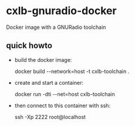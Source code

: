 cxlb-gnuradio-docker
====================

Docker image with a GNURadio toolchain

quick howto
-----------

- build the docker image:

    docker build --network=host -t cxlb-toolchain .

- create and start a container:

    docker run -dti --net=host cxlb-toolchain

- then connect to this container with ssh:

    ssh -Xp 2222 root@localhost
